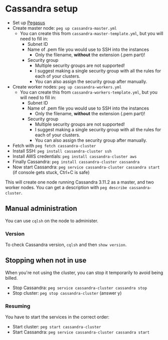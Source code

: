 # Cassandra setup
* Set up [Pegasus](https://github.com/InsightDataScience/pegasus)
* Create master node: `peg up cassandra-master.yml`
	* You can create this from `cassandra-master-template.yml`, but you will need to fill in:
		* Subnet ID
		* Name of .pem file you would use to SSH into the instances
			* Only the filename, **without** the extension (.pem part)!
		* Security group
			* Multiple security groups are not supported!
			* I suggest making a single security group with all the rules for each of your clusters.
			* You can also assign the security group after manually.
* Create worker nodes: `peg up cassandra-workers.yml`
	* You can create this from `cassandra-workers-template.yml`, but you will need to fill in:
		* Subnet ID
		* Name of .pem file you would use to SSH into the instances
			* Only the filename, **without** the extension (.pem part)!
		* Security group
			* Multiple security groups are not supported!
			* I suggest making a single security group with all the rules for each of your clusters.
			* You can also assign the security group after manually.
* Fetch with `peg fetch cassandra-cluster`
* Install SSH: `peg install cassandra-cluster ssh`
* Install AWS credentials: `peg install cassandra-cluster aws`
* Finally Cassandra: `peg install cassandra-cluster cassandra`
* Now start Cassandra: `peg service cassandra-cluster cassandra start`  (if console gets stuck, Ctrl+C is safe)

This will create one node running Cassandra 3.11.2 as a master, and two worker nodes. You can get a description with `peg describe cassandra-cluster`.

## Manual administration
You can use `cqlsh` on the node to administer.

### Version
To check Cassandra version, `cqlsh` and then `show version`.

## Stopping when not in use
When you're not using the cluster, you can stop it temporarily to avoid being billed.

* Stop Cassandra: `peg service cassandra-cluster cassandra stop`
* Stop cluster: `peg stop cassandra-cluster` (answer y)

### Resuming
You have to start the services in the correct order:

* Start cluster: `peg start cassandra-cluster`
* Start Cassandra: `peg service cassandra-cluster cassandra start`

